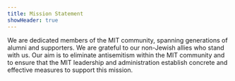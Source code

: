 ```yaml
---
title: Mission Statement
showHeader: true
---
```


We are dedicated members of the MIT community, spanning generations of alumni and supporters. We are grateful to our non-Jewish allies who stand with us. Our aim is to eliminate antisemitism within the MIT community and to ensure that the MIT leadership and administration establish concrete and effective measures to support this mission.
